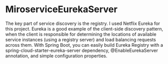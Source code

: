 # MiroserviceEurekaServer
The key part of service discovery is the registry. I used Netflix Eureka for this project. Eureka is a good example of the client-side discovery pattern, when the client is responsible for determining the locations of available service instances (using a registry server) and load balancing requests across them.  With Spring Boot, you can easily build Eureka Registry with a spring-cloud-starter-eureka-server dependency, @EnableEurekaServer annotation, and simple configuration properties.
